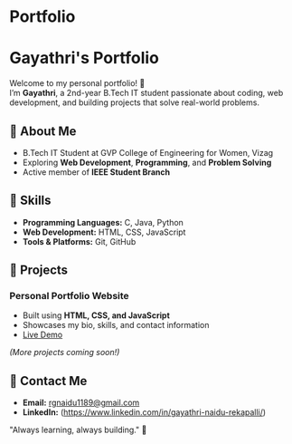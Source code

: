 # Portfolio
# Gayathri's Portfolio

Welcome to my personal portfolio! 🌟  
I’m **Gayathri**, a 2nd-year B.Tech IT student passionate about coding, web development, and building projects that solve real-world problems.

## 🔹 About Me
- B.Tech IT Student at GVP College of Engineering for Women, Vizag  
- Exploring **Web Development**, **Programming**, and **Problem Solving**  
- Active member of **IEEE Student Branch**  

## 🔹 Skills
- **Programming Languages:** C, Java, Python  
- **Web Development:** HTML, CSS, JavaScript  
- **Tools & Platforms:** Git, GitHub  

## 🔹 Projects
### Personal Portfolio Website
- Built using **HTML, CSS, and JavaScript**  
- Showcases my bio, skills, and contact information  
- [Live Demo]() 

*(More projects coming soon!)*

## 🔹 Contact Me
- **Email:** rgnaidu1189@gmail.com  
- **LinkedIn:** (https://www.linkedin.com/in/gayathri-naidu-rekapalli/)  

 "Always learning, always building." 🚀
